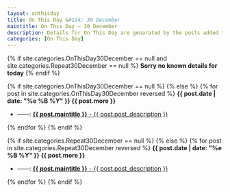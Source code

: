 ```yaml
---
layout: onthisday
title: On This Day &#124; 30 December
maintitle: On This Day — 30 December
description: Details for On This Day are genarated by the posts added to the website so the content is subject to changes/updates over time.
categories: [On This Day]
---
```


{% if site.categories.OnThisDay30December == null and site.categories.Repeat30December == null %}
<strong>Sorry no known details for today</strong>
{% endif %}

{% if site.categories.OnThisDay30December == null %}
{% else %}
{% for post in site.categories.OnThisDay30December reversed %}
<strong>{{ post.date | date: "%e %B %Y" }} {{ post.more }}</strong>
<ul>
<li> ——: <a href="{{ post.url }}"><strong>{{ post.maintitle }}</strong> - {{ post.post_description }}</a></li>
</ul>
{% endfor %}
{% endif %}

{% if site.categories.Repeat30December == null %}
{% else %}
{% for post in site.categories.Repeat30December reversed %}
<strong>{{ post.date | date: "%e %B %Y" }} {{ post.more }}</strong>
<ul>
<li> ——: <a href="{{ post.url }}"><strong>{{ post.maintitle }}</strong> - {{ post.post_description }}</a></li>
</ul>
{% endfor %}
{% endif %}
